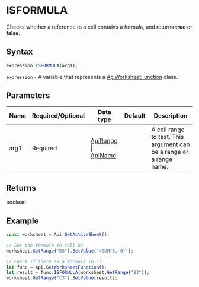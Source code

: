 # ISFORMULA

Checks whether a reference to a cell contains a formula, and returns **true** or **false**.

## Syntax

```javascript
expression.ISFORMULA(arg1);
```

`expression` - A variable that represents a [ApiWorksheetFunction](../ApiWorksheetFunction.md) class.

## Parameters

| **Name** | **Required/Optional** | **Data type** | **Default** | **Description** |
| ------------- | ------------- | ------------- | ------------- | ------------- |
| arg1 | Required | [ApiRange](../../ApiRange/ApiRange.md) \| [ApiName](../../ApiName/ApiName.md) |  | A cell range to test. This argument can be a range or a range name. |

## Returns

boolean

## Example



```javascript editor-xlsx
const worksheet = Api.GetActiveSheet();

// Set the formula in cell B3
worksheet.GetRange("B3").SetValue("=SUM(5, 6)");

// Check if there is a formula in C3
let func = Api.GetWorksheetFunction();
let result = func.ISFORMULA(worksheet.GetRange("B3"));
worksheet.GetRange("C3").SetValue(result);

```
